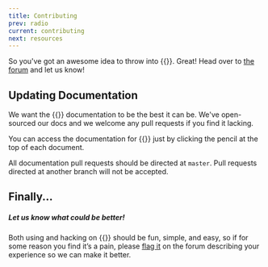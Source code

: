 ```yaml
---
title: Contributing
prev: radio
current: contributing
next: resources
---
```


So you've got an awesome idea to throw into {{<ardhat>}}. Great! Head over to [the forum](/community) and let us know!


Updating Documentation
----------------------

We want the {{<ardhat>}} documentation to be the best it can be. We've
open-sourced our docs and we welcome any pull requests if you find it
lacking.

You can access the documentation for {{<ardhat>}} just by clicking the pencil at the top of each document.

All documentation pull requests should be directed at `master`. Pull
requests directed at another branch will not be accepted.


Finally...
----------

<div class="note">
  <h5>Let us know what could be better!</h5>
  <p>
    Both using and hacking on {{<ardhat>}} should be fun, simple, and easy, so if for
    some reason you find it’s a pain, please <a
    href="/community">flag it</a> on
    the forum describing your experience so we can make it better.
  </p>
</div>
